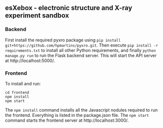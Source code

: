 ## esXebox - electronic structure and X-ray experiment sandbox

### Backend
First install the required pyxro package using ```pip install git+https://github.com/hpmartins/pyxro.git```. Then execute ```pip install -r requirements.txt``` to install all other Python requirements, and finally ```python manage.py run``` to run the Flask backend server. This will start the API server at http://localhost:5000/.

### Frontend
To install and run:

	cd frontend
	npm install
	npm start

The ```npm install``` command installs all the Javascript nodules required to run the frontend. Everything is listed in the package.json file. The ```npm start``` command starts the frontend server at http://localhost:3000/.
